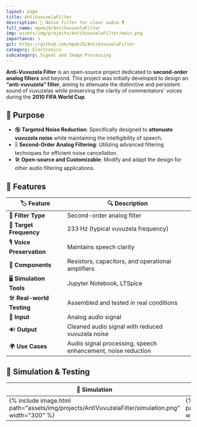 ```yaml
---
layout: page
title: AntiVuvuzelaFilter
description: 🎵 Noise filter for clear audio 🎙️
full_name: mpek29/AntiVuvuzelaFilter
img: assets/img/projects/AntiVuvuzelaFilter/main.png
importance: 1
git: https://github.com/mpek29/AntiVuvuzelaFilter
category: Electronics
subcategory: Signal and Image Processing
---
```



**Anti-Vuvuzela Filter** is an open-source project dedicated to **second-order analog filters** and beyond. This project was initially developed to design an **“anti-vuvuzela” filter**, aiming to attenuate the distinctive and persistent sound of vuvuzelas while preserving the clarity of commentators' voices during the **2010 FIFA World Cup**.

## 🎯 Purpose

- 🔇 **Targeted Noise Reduction**: Specifically designed to **attenuate vuvuzela noise** while maintaining the intelligibility of speech.
- 🎚 **Second-Order Analog Filtering**: Utilizing advanced filtering techniques for efficient noise cancellation.
- 🛠️ **Open-source and Customizable**: Modify and adapt the design for other audio filtering applications.

## 📝 Features

| 🏷️ Feature         | 🔍 Description |
|-----------------|-------------|
| 🎼 **Filter Type** | Second-order analog filter |
| 🎯 **Target Frequency** | 233 Hz (typical vuvuzela frequency) |
| 🎙 **Voice Preservation** | Maintains speech clarity |
| 🔧 **Components** | Resistors, capacitors, and operational amplifiers |
| 🖥️ **Simulation Tools** | Jupyter Notebook, LTSpice |
| 🛠 **Real-world Testing** | Assembled and tested in real conditions |
| 🔌 **Input** | Analog audio signal |
| 🔊 **Output** | Cleaned audio signal with reduced vuvuzela noise |
| 🌍 **Use Cases** | Audio signal processing, speech enhancement, noise reduction |

## 📐 Simulation & Testing

| 📜 Simulation | 🛠️ Real Assembly |
|-----------|-----------|
| {% include image.html path="assets/img/projects/AntiVuvuzelaFilter/simulation.png" width="300" %} | {% include image.html path="assets/img/projects/AntiVuvuzelaFilter/real_assembly.png" width="300" %} |

